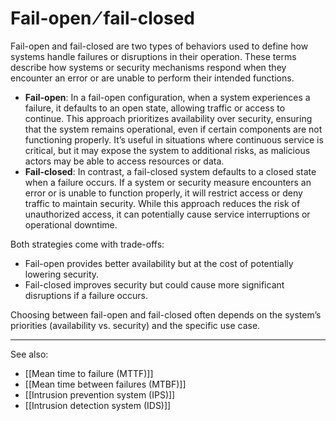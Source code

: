 
# Fail-open ⁄ fail-closed

Fail-open and fail-closed are two types of behaviors used to define how systems handle failures or disruptions in their operation. These terms describe how systems or security mechanisms respond when they encounter an error or are unable to perform their intended functions.

- **Fail-open**: In a fail-open configuration, when a system experiences a failure, it defaults to an open state, allowing traffic or access to continue. This approach prioritizes availability over security, ensuring that the system remains operational, even if certain components are not functioning properly. It’s useful in situations where continuous service is critical, but it may expose the system to additional risks, as malicious actors may be able to access resources or data.
- **Fail-closed**: In contrast, a fail-closed system defaults to a closed state when a failure occurs. If a system or security measure encounters an error or is unable to function properly, it will restrict access or deny traffic to maintain security. While this approach reduces the risk of unauthorized access, it can potentially cause service interruptions or operational downtime.
    
Both strategies come with trade-offs:

- Fail-open provides better availability but at the cost of potentially lowering security.
- Fail-closed improves security but could cause more significant disruptions if a failure occurs.

Choosing between fail-open and fail-closed often depends on the system’s priorities (availability vs. security) and the specific use case.

---

See also:

- [[Mean time to failure (MTTF)]]
- [[Mean time between failures (MTBF)]]
- [[Intrusion prevention system (IPS)]]
- [[Intrusion detection system (IDS)]]